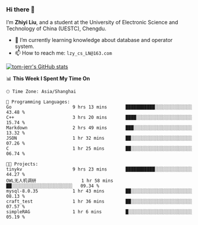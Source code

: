 ### Hi there 👋
I’m **Zhiyi Liu**, and a student at the University of Electronic Science and Technology of China (UESTC), Chengdu.
- 🌱 I’m currently learning knowledge about database and operator system.
- 📫 How to reach me: `lzy_cs_LN@163.com`
  
[![tom-jerr's GitHub stats](https://github-readme-stats.vercel.app/api?username=tom-jerr&hide=prs,stars&show_icons=true)](https://github.com/tom-jerr/github-readme-stats)





<!--
**tom-jerr/tom-jerr** is a ✨ _special_ ✨ repository because its `README.md` (this file) appears on your GitHub profile.

Here are some ideas to get you started:

- 🔭 I’m currently working on ...

- 👯 I’m looking to collaborate on ...
- 🤔 I’m looking for help with ...
- 💬 Ask me about ...
 ...
- 😄 Pronouns: ...
- ⚡ Fun fact: ...
-->

<!--START_SECTION:waka-->
📊 **This Week I Spent My Time On** 

```text
🕑︎ Time Zone: Asia/Shanghai

💬 Programming Languages: 
Go                       9 hrs 13 mins       ███████████░░░░░░░░░░░░░░   43.48 % 
C++                      3 hrs 20 mins       ████░░░░░░░░░░░░░░░░░░░░░   15.74 % 
Markdown                 2 hrs 49 mins       ███░░░░░░░░░░░░░░░░░░░░░░   13.32 % 
JSON                     1 hr 32 mins        ██░░░░░░░░░░░░░░░░░░░░░░░   07.26 % 
C                        1 hr 25 mins        ██░░░░░░░░░░░░░░░░░░░░░░░   06.74 % 

🐱‍💻 Projects: 
tinykv                   9 hrs 23 mins       ███████████░░░░░░░░░░░░░░   44.27 % 
OWL无人机调研                 1 hr 58 mins        ██░░░░░░░░░░░░░░░░░░░░░░░   09.34 % 
mysql-8.0.35             1 hr 43 mins        ██░░░░░░░░░░░░░░░░░░░░░░░   08.13 % 
craft_test               1 hr 36 mins        ██░░░░░░░░░░░░░░░░░░░░░░░   07.57 % 
simpleRAG                1 hr 6 mins         █░░░░░░░░░░░░░░░░░░░░░░░░   05.19 % 
```


<!--END_SECTION:waka-->


